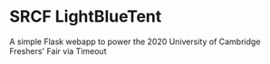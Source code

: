 # SRCF LightBlueTent

A simple Flask webapp to power the 2020 University of Cambridge Freshers' Fair via Timeout
